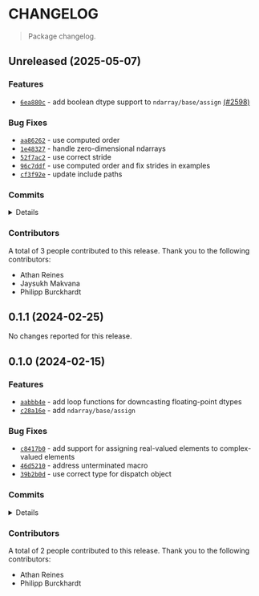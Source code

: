 # CHANGELOG

> Package changelog.

<section class="release" id="unreleased">

## Unreleased (2025-05-07)

<section class="features">

### Features

-   [`6ea880c`](https://github.com/stdlib-js/stdlib/commit/6ea880ccabbf770cf13a2def4f9ce806daa2b2f6) - add boolean dtype support to `ndarray/base/assign` [(#2598)](https://github.com/stdlib-js/stdlib/pull/2598)

</section>

<!-- /.features -->

<section class="bug-fixes">

### Bug Fixes

-   [`aa86262`](https://github.com/stdlib-js/stdlib/commit/aa862629c2826d5f0b9e69c64264eea89ea1de7d) - use computed order
-   [`1e48327`](https://github.com/stdlib-js/stdlib/commit/1e48327f169d8cd8adf1177f92d5147077edbfe7) - handle zero-dimensional ndarrays
-   [`52f7ac2`](https://github.com/stdlib-js/stdlib/commit/52f7ac26eff82f57ccfca5a3b04c15dbacad074e) - use correct stride
-   [`96c7ddf`](https://github.com/stdlib-js/stdlib/commit/96c7ddfdbcecc6ff60fcb56681db16463d19020e) - use computed order and fix strides in examples
-   [`cf3f92e`](https://github.com/stdlib-js/stdlib/commit/cf3f92eddd20ec1a4106c8a34f7d7705a9a99dbc) - update include paths

</section>

<!-- /.bug-fixes -->

<section class="commits">

### Commits

<details>

-   [`3dd8cb3`](https://github.com/stdlib-js/stdlib/commit/3dd8cb379ea22c4a92d610d146cdd662d3187e27) - **chore:** minor clean-up _(by Philipp Burckhardt)_
-   [`5fcde08`](https://github.com/stdlib-js/stdlib/commit/5fcde08f9cce69278aa50f7aff8c17d5222df0af) - **style:** disable lint rule _(by Athan Reines)_
-   [`aa86262`](https://github.com/stdlib-js/stdlib/commit/aa862629c2826d5f0b9e69c64264eea89ea1de7d) - **fix:** use computed order _(by Athan Reines)_
-   [`2d63924`](https://github.com/stdlib-js/stdlib/commit/2d63924aea1ea500037ca025d8d405018907c8dd) - **docs:** update comment _(by Athan Reines)_
-   [`47f726c`](https://github.com/stdlib-js/stdlib/commit/47f726ce566a85f054035c662768653bae07d25a) - **chore:** resolve lint errors _(by Athan Reines)_
-   [`1e48327`](https://github.com/stdlib-js/stdlib/commit/1e48327f169d8cd8adf1177f92d5147077edbfe7) - **fix:** handle zero-dimensional ndarrays _(by Athan Reines)_
-   [`04f7752`](https://github.com/stdlib-js/stdlib/commit/04f77520acf685e9325bf4413be6da7543ed3cb5) - **refactor:** accommodate known array types for increased performance _(by Athan Reines)_
-   [`52f7ac2`](https://github.com/stdlib-js/stdlib/commit/52f7ac26eff82f57ccfca5a3b04c15dbacad074e) - **fix:** use correct stride _(by Athan Reines)_
-   [`9f49cfb`](https://github.com/stdlib-js/stdlib/commit/9f49cfb0e8047348ee5dc24d64bf82afbc7ca644) - **docs:** fix description _(by Athan Reines)_
-   [`f387603`](https://github.com/stdlib-js/stdlib/commit/f387603e739f88a38af3263ce6ff675ad903ee8c) - **docs:** consistently use declarative instead of imperative sentences outside of intros _(by Philipp Burckhardt)_
-   [`96c7ddf`](https://github.com/stdlib-js/stdlib/commit/96c7ddfdbcecc6ff60fcb56681db16463d19020e) - **fix:** use computed order and fix strides in examples _(by Athan Reines)_
-   [`8d4c46b`](https://github.com/stdlib-js/stdlib/commit/8d4c46b10ca912401e0ff0caa37a17cd3c443c2f) - **refactor:** update paths _(by Athan Reines)_
-   [`18b3c79`](https://github.com/stdlib-js/stdlib/commit/18b3c79c5035c7082618b7379cd6576e64393a96) - **refactor:** update paths _(by Athan Reines)_
-   [`d04dcbd`](https://github.com/stdlib-js/stdlib/commit/d04dcbd6dc3b0bf4a89bd3947d317fa5ff15bb38) - **docs:** remove private annotations in C comments _(by Philipp Burckhardt)_
-   [`6ea880c`](https://github.com/stdlib-js/stdlib/commit/6ea880ccabbf770cf13a2def4f9ce806daa2b2f6) - **feat:** add boolean dtype support to `ndarray/base/assign` [(#2598)](https://github.com/stdlib-js/stdlib/pull/2598) _(by Jaysukh Makvana, Athan Reines)_
-   [`cf3f92e`](https://github.com/stdlib-js/stdlib/commit/cf3f92eddd20ec1a4106c8a34f7d7705a9a99dbc) - **fix:** update include paths _(by Athan Reines)_
-   [`75d4f83`](https://github.com/stdlib-js/stdlib/commit/75d4f83cb85610d23a04dc21a03f8075f6d3665f) - **refactor:** update require and include paths _(by Athan Reines)_

</details>

</section>

<!-- /.commits -->

<section class="contributors">

### Contributors

A total of 3 people contributed to this release. Thank you to the following contributors:

-   Athan Reines
-   Jaysukh Makvana
-   Philipp Burckhardt

</section>

<!-- /.contributors -->

</section>

<!-- /.release -->

<section class="release" id="v0.1.1">

## 0.1.1 (2024-02-25)

No changes reported for this release.

</section>

<!-- /.release -->

<section class="release" id="v0.1.0">

## 0.1.0 (2024-02-15)

<section class="features">

### Features

-   [`aabbb4e`](https://github.com/stdlib-js/stdlib/commit/aabbb4eaff80556d2320d75cf9520f5b01352e50) - add loop functions for downcasting floating-point dtypes
-   [`c28a16e`](https://github.com/stdlib-js/stdlib/commit/c28a16e50e84bc0fb8dd16b644f83b60248fe3b7) - add `ndarray/base/assign`

</section>

<!-- /.features -->

<section class="bug-fixes">

### Bug Fixes

-   [`c8417b0`](https://github.com/stdlib-js/stdlib/commit/c8417b07e7637b7c5c2336191d9b3288a0e5a228) - add support for assigning real-valued elements to complex-valued elements
-   [`46d5210`](https://github.com/stdlib-js/stdlib/commit/46d52108725f354f62312121e797195cbbfe7611) - address unterminated macro
-   [`39b2b0d`](https://github.com/stdlib-js/stdlib/commit/39b2b0da7407b46375ee9897ce60452f5179cf1b) - use correct type for dispatch object

</section>

<!-- /.bug-fixes -->

<section class="commits">

### Commits

<details>

-   [`dea49e0`](https://github.com/stdlib-js/stdlib/commit/dea49e03ab5571233e3da26835a6a6d3256d5737) - **docs:** use single quotes in require calls instead of backticks _(by Philipp Burckhardt)_
-   [`1e55c4b`](https://github.com/stdlib-js/stdlib/commit/1e55c4be392d4453a136bed034653452986821d7) - **docs:** remove related packages _(by Athan Reines)_
-   [`aabbb4e`](https://github.com/stdlib-js/stdlib/commit/aabbb4eaff80556d2320d75cf9520f5b01352e50) - **feat:** add loop functions for downcasting floating-point dtypes _(by Athan Reines)_
-   [`a174903`](https://github.com/stdlib-js/stdlib/commit/a174903fecf53776cf2a283c932f1602145326ce) - **chore:** add TODO _(by Athan Reines)_
-   [`c8417b0`](https://github.com/stdlib-js/stdlib/commit/c8417b07e7637b7c5c2336191d9b3288a0e5a228) - **fix:** add support for assigning real-valued elements to complex-valued elements _(by Athan Reines)_
-   [`46d5210`](https://github.com/stdlib-js/stdlib/commit/46d52108725f354f62312121e797195cbbfe7611) - **fix:** address unterminated macro _(by Athan Reines)_
-   [`39b2b0d`](https://github.com/stdlib-js/stdlib/commit/39b2b0da7407b46375ee9897ce60452f5179cf1b) - **fix:** use correct type for dispatch object _(by Athan Reines)_
-   [`ec59584`](https://github.com/stdlib-js/stdlib/commit/ec59584921dfb496f926c6a72f0278f667b01a02) - **docs:** fix providing of extraneous argument _(by Athan Reines)_
-   [`c28a16e`](https://github.com/stdlib-js/stdlib/commit/c28a16e50e84bc0fb8dd16b644f83b60248fe3b7) - **feat:** add `ndarray/base/assign` _(by Athan Reines)_

</details>

</section>

<!-- /.commits -->

<section class="contributors">

### Contributors

A total of 2 people contributed to this release. Thank you to the following contributors:

-   Athan Reines
-   Philipp Burckhardt

</section>

<!-- /.contributors -->

</section>

<!-- /.release -->

